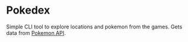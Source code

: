 # Pokedex

Simple CLI tool to explore locations and pokemon from the games.
Gets data from [Pokemon API](https://pokeapi.co/).
